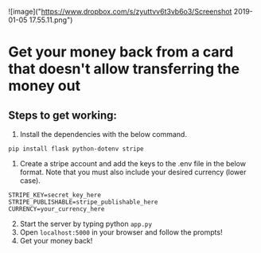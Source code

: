 ![image]("https://www.dropbox.com/s/zyuttvv6t3vb6o3/Screenshot 2019-01-05 17.55.11.png")

# Get your money back from a card that doesn't allow transferring the money out

## Steps to get working:
1. Install the dependencies with the below command.
```
pip install flask python-dotenv stripe
```
1. Create a stripe account and add the keys to the .env file in the below format. Note that you must also include your desired currency (lower case).
```
STRIPE_KEY=secret_key_here
STRIPE_PUBLISHABLE=stripe_publishable_here
CURRENCY=your_currency_here
```
2. Start the server by typing python `app.py`
3. Open `localhost:5000` in your browser and follow the prompts!
4. Get your money back!

